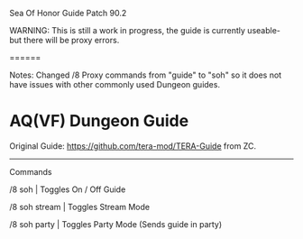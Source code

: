 Sea Of Honor Guide Patch 90.2

WARNING: This is still a work in progress, the guide is currently useable- but there will be proxy errors.

======

Notes:
Changed /8 Proxy commands from "guide" to "soh" so it does not have issues with other commonly used Dungeon guides.



# AQ(VF) Dungeon Guide

Original Guide: https://github.com/tera-mod/TERA-Guide from ZC.

------
Commands


/8 soh | Toggles On / Off Guide

/8 soh stream | Toggles Stream Mode

/8 soh party | Toggles Party Mode (Sends guide in party)
